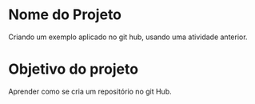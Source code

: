 # Nome do Projeto

Criando um exemplo aplicado no git hub, usando uma atividade anterior.

# Objetivo do projeto

Aprender como se cria um repositório no git Hub.